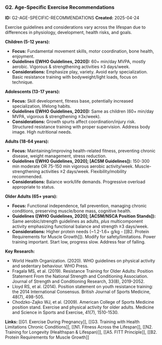 ### G2. Age-Specific Exercise Recommendations
**ID:** G2-AGE-SPECIFIC-RECOMMENDATIONS
**Created:** 2025-04-24

Exercise guidelines and considerations vary across the lifespan due to differences in physiology, development, health risks, and goals.

**Children (5-12 years):**
- **Focus:** Fundamental movement skills, motor coordination, bone health, enjoyment.
- **Guidelines ([WHO Guidelines, 2020]):** 60+ min/day MVPA, mostly aerobic. Vigorous & strengthening activities ≥3 days/week.
- **Considerations:** Emphasize play, variety. Avoid early specialization. Basic resistance training with bodyweight/light loads, focus on technique.

**Adolescents (13-17 years):**
- **Focus:** Skill development, fitness base, potentially increased specialization, lifelong habits.
- **Guidelines ([WHO Guidelines, 2020]):** Same as children (60+ min/day MVPA, vigorous & strengthening ≥3x/week).
- **Considerations:** Growth spurts affect coordination/injury risk. Structured resistance training with proper supervision. Address body image. High nutritional needs.

**Adults (18-64 years):**
- **Focus:** Maintaining/improving health-related fitness, preventing chronic disease, weight management, stress reduction.
- **Guidelines ([WHO Guidelines, 2020]; [ACSM Guidelines]):** 150-300 min moderate OR 75-150 min vigorous aerobic activity/week. Muscle-strengthening activities ≥2 days/week. Flexibility/mobility recommended.
- **Considerations:** Balance work/life demands. Progressive overload appropriate to status.

**Older Adults (65+ years):**
- **Focus:** Functional independence, fall prevention, managing chronic conditions, preserving muscle/bone mass, cognitive health.
- **Guidelines ([WHO Guidelines, 2020]; [ACSM/NSCA Position Stands]):** Same aerobic/strength guidelines as adults, *plus* multicomponent activity emphasizing functional balance and strength ≥3 days/week.
- **Considerations:** Higher protein needs (~1.2-1.6+ g/kg - [[B2. Protein Requirements for Muscle Growth]]). Modify for safety/limitations. Power training important. Start low, progress slow. Address fear of falling.

**Key Research:**
- World Health Organization. (2020). WHO guidelines on physical activity and sedentary behaviour. WHO Press.
- Fragala MS, et al. (2019). Resistance Training for Older Adults: Position Statement From the National Strength and Conditioning Association. Journal of Strength and Conditioning Research, 33(8), 2019-2052.
- Lloyd RS, et al. (2014). Position statement on youth resistance training: the 2014 International Consensus. British Journal of Sports Medicine, 48(7), 498-505.
- Chodzko-Zajko WJ, et al. (2009). American College of Sports Medicine position stand. Exercise and physical activity for older adults. Medicine and Science in Sports and Exercise, 41(7), 1510-1530.

**Links:** [[G1. Exercise During Pregnancy]], [[G3. Training with Health Limitations  Chronic Conditions]], [[N1. Fitness Across the Lifespan]], [[N2. Training for Longevity (Healthspan & Lifespan)]], [[A5. FITT Principle]], [[B2. Protein Requirements for Muscle Growth]]